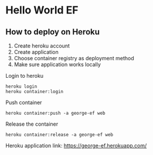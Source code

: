 # Hello World EF

## How to deploy on Heroku
1. Create heroku account
2. Create application
3. Choose container registry as deployment method
4. Make sure application works locally


Login to heroku
```
heroku login
heroku container:login
```

Push container
```
heroku container:push -a george-ef web
```

Release the container
```
heroku container:release -a george-ef web
```

Heroku application link: https://george-ef.herokuapp.com/